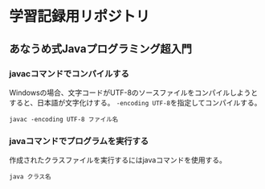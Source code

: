 # 学習記録用リポジトリ

## あなうめ式Javaプログラミング超入門

### javacコマンドでコンパイルする
Windowsの場合、文字コードがUTF-8のソースファイルをコンパイルしようとすると、日本語が文字化けする。
`-encoding UTF-8`を指定してコンパイルする。

```
javac -encoding UTF-8 ファイル名
```

### javaコマンドでプログラムを実行する
作成されたクラスファイルを実行するにはjavaコマンドを使用する。

```
java クラス名
```
